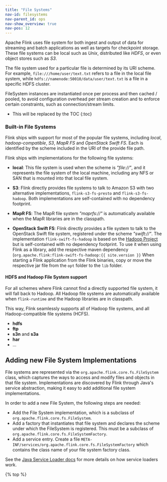 ```yaml
---
title: "File Systems"
nav-id: filesystems
nav-parent_id: ops
nav-show_overview: true
nav-pos: 12
---
```

<!--
Licensed to the Apache Software Foundation (ASF) under one
or more contributor license agreements.  See the NOTICE file
distributed with this work for additional information
regarding copyright ownership.  The ASF licenses this file
to you under the Apache License, Version 2.0 (the
"License"); you may not use this file except in compliance
with the License.  You may obtain a copy of the License at

  http://www.apache.org/licenses/LICENSE-2.0

Unless required by applicable law or agreed to in writing,
software distributed under the License is distributed on an
"AS IS" BASIS, WITHOUT WARRANTIES OR CONDITIONS OF ANY
KIND, either express or implied.  See the License for the
specific language governing permissions and limitations
under the License.
-->

Apache Flink uses file system for both ingest and output of data for streaming and batch applications as well as targets for checkpoint storage. 
These file systems can be local such as *Unix*, distributed like *HDFS*, or even object stores such as *S3*.

The file system used for a particular file is determined by its URI scheme.
For example, `file:///home/user/text.txt` refers to a file in the local file system, while `hdfs://namenode:50010/data/user/text.txt` is a file in a specific HDFS cluster.

FileSystem instances are instantiated once per process and then cached / pooled, to
avoid configuration overhead per stream creation and to enforce certain constraints, such as connection/stream limits.

* This will be replaced by the TOC
{:toc}

### Built-in File Systems

Flink ships with support for most of the popular file systems, including *local*, *hadoop-compatible*, *S3*, *MapR FS* and *OpenStack Swift FS*.
Each is identified by the scheme included in the URI of the provide file path. 

Flink ships with implementations for the following file systems:

  - **local**: This file system is used when the scheme is *"file://"*, and it represents the file system of the local machine, including any NFS or SAN that is mounted into that local file system.

  - **S3**: Flink directly provides file systems to talk to Amazon S3 with two alternative implementations, `flink-s3-fs-presto` and `flink-s3-fs-hadoop`. Both implementations are self-contained with no dependency footprint.
    
  - **MapR FS**: The MapR file system *"maprfs://"* is automatically available when the MapR libraries are in the classpath.
  
  - **OpenStack Swift FS**: Flink directly provides a file system to talk to the OpenStack Swift file system, registered under the scheme *"swift://"*. 
  The implementation `flink-swift-fs-hadoop` is based on the [Hadoop Project](https://hadoop.apache.org/) but is self-contained with no dependency footprint.
  To use it when using Flink as a library, add the respective maven dependency (`org.apache.flink:flink-swift-fs-hadoop:{{ site.version }}`
  When starting a Flink application from the Flink binaries, copy or move the respective jar file from the `opt` folder to the `lib` folder.

#### HDFS and Hadoop File System support 

For all schemes where Flink cannot find a directly supported file system, it will fall back to Hadoop.
All Hadoop file systems are automatically available when `flink-runtime` and the Hadoop libraries are in classpath.

This way, Flink seamlessly supports all of Hadoop file systems, and all Hadoop-compatible file systems (HCFS).

  - **hdfs**
  - **ftp**
  - **s3n** and **s3a**
  - **har**
  - ...

## Adding new File System Implementations

File systems are represented via the `org.apache.flink.core.fs.FileSystem` class, which captures the ways to access and modify files and objects in that file system. 
Implementations are discovered by Flink through Java's service abstraction, making it easy to add additional file system implementations.

In order to add a new File System, the following steps are needed:

  - Add the File System implementation, which is a subclass of `org.apache.flink.core.fs.FileSystem`.
  - Add a factory that instantiates that file system and declares the scheme under which the FileSystem is registered. This must be a subclass of `org.apache.flink.core.fs.FileSystemFactory`.
  - Add a service entry. Create a file `META-INF/services/org.apache.flink.core.fs.FileSystemFactory` which contains the class name of your file system factory class.

See the [Java Service Loader docs](https://docs.oracle.com/javase/8/docs/api/java/util/ServiceLoader.html) for more details on how service loaders work.

{% top %}
